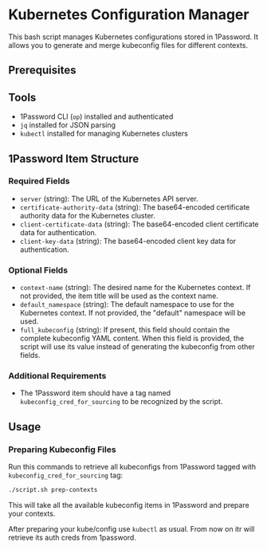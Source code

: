 # Kubernetes Configuration Manager

This bash script manages Kubernetes configurations stored in 1Password. It allows you to generate and merge kubeconfig files for different contexts.

## Prerequisites

## Tools
- 1Password CLI (`op`) installed and authenticated
- `jq` installed for JSON parsing
- `kubectl` installed for managing Kubernetes clusters

## 1Password Item Structure

### Required Fields

- `server` (string): The URL of the Kubernetes API server.
- `certificate-authority-data` (string): The base64-encoded certificate authority data for the Kubernetes cluster.
- `client-certificate-data` (string): The base64-encoded client certificate data for authentication.
- `client-key-data` (string): The base64-encoded client key data for authentication.

### Optional Fields

- `context-name` (string): The desired name for the Kubernetes context. If not provided, the item title will be used as the context name.
- `default_namespace` (string): The default namespace to use for the Kubernetes context. If not provided, the "default" namespace will be used.
- `full_kubeconfig` (string): If present, this field should contain the complete kubeconfig YAML content. When this field is provided, the script will use its value instead of generating the kubeconfig from other fields.

### Additional Requirements

- The 1Password item should have a tag named `kubeconfig_cred_for_sourcing` to be recognized by the script.


## Usage

### Preparing Kubeconfig Files

Run this commands to retrieve all kubeconfigs from 1Password tagged with `kubeconfig_cred_for_sourcing` tag:

```bash
./script.sh prep-contexts
```
This will take all the available kubeconfig items in 1Password and prepare your contexts.


After preparing your kube/config use `kubectl` as usual. From now on itr will retrieve its auth creds from 1password.